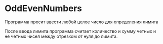 # OddEvenNumbers

Программа просит ввести любой целое число для определения лимита

После ввода лимита программа считает количество и сумму четных и не четных чисел между отрезком от нуля до лимита.
